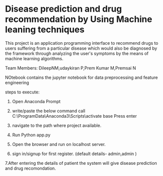 # Disease prediction and drug recommendation by Using Machine leaning techniques 

This project is an application programming interface to recommend drugs to users suffering from a particular disease which would also be diagnosed by the framework through analyzing the user's symptoms by the means of machine learning algorithms.

Team Members: DileepNM,udaykiran P,Prem Kumar M,Premsai N

NOtebook contains the jupyter notebook for data preprocessing and feature engineering

steps to execute:
1. Open Anaconda Prompt
2. write/paste the below command
call C:\ProgramData\Anaconda3\Scripts\activate base
Press enter
3. navigate to the path where project available.

4. Run Python app.py
 
5. Open the browser and run on localhost server.

 6. sign in/signup for first register.
(default details- admin,admin )

7.After entering the details of patient the system will give disease prediction and drug recomondation.


